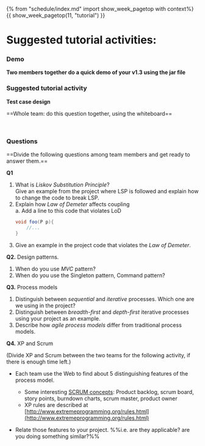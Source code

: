 {% from "schedule/index.md" import show_week_pagetop with context%}
{{ show_week_pagetop(11, "tutorial") }}

# Suggested tutorial activities:

### Demo
**Two members together do a quick demo of your v1.3 using the jar file**

### Suggested tutorial activity

**Test case design**

==Whole team: do this question together, using the whiteboard==

<div class="indented">
  <include src="../../book/testCaseDesign/combiningTestInputs/mix/q-testCasesForConsumeMethod.md" />
</div>
<br>

### Questions

==Divide the following questions among team members and get ready to answer them.==

**Q1**

1. What is _Liskov Substitution Principle_?<br>
   Give an example from the project where LSP is followed and explain how to change the code to break LSP.
1. Explain how _Law of Demeter_ affects coupling<br>
   a. Add a line to this code that violates LoD
   ```java
   void foo(P p){
       //...
   }
   ```
1. Give an example in the project code that violates the _Law of Demeter_.

**Q2.** Design patterns.
1. When do you use _MVC_ pattern?
1. When do you use the Singleton pattern, Command pattern? 
<!--
1. When do you use the _Facade_ pattern; _Observer_ pattern? Do we have the Observer pattern in AB4?
-->
**Q3.** Process models

1. Distinguish between _sequential_ and _iterative_ processes. Which one are we using in the project?
1. Distinguish between _breadth-first_ and _depth-first_ iterative processes using your project as an example.
1. Describe how _agile process models_ differ from traditional process models.

**Q4.** XP and Scrum

(Divide XP and Scrum between the two teams for the following activity, if there is enough time left.)

* Each team use the Web to find about 5 distinguishing features of the process model.
  * Some interesting [SCRUM concepts](https://www.scrum.org/resources/what-is-scrum): Product backlog, scrum board, story points, burndown charts, scrum master, product owner
  * XP rules are described at [http://www.extremeprogramming.org/rules.html](http://www.extremeprogramming.org/rules.html)

* Relate those features to your project. %%i.e. are they applicable? are you doing something similar?%%
